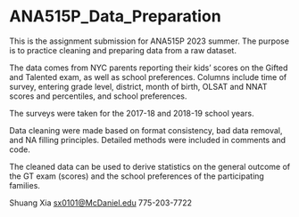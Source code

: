 # ANA515P_Data_Preparation

This is the assignment submission for ANA515P 2023 summer. The purpose is to practice cleaning and preparing data from a raw dataset.

The data comes from NYC parents reporting their kids’ scores on the Gifted and Talented exam, as well as school preferences.
Columns include time of survey, entering grade level, district, month of birth, OLSAT and NNAT scores and percentiles, and school preferences.

The surveys were taken for the 2017-18 and 2018-19 school years.

Data cleaning were made based on format consistency, bad data removal, and NA filling principles. Detailed methods were included in comments and code.

The cleaned data can be used to derive statistics on the general outcome of the GT exam (scores) and the school preferences of the participating families.

Shuang Xia
sx0101@McDaniel.edu
775-203-7722
